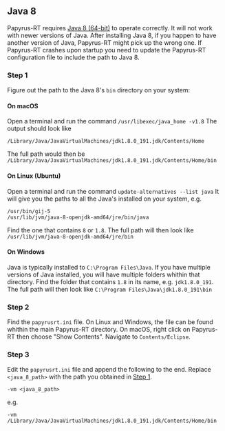## Java 8
Papyrus-RT requires [Java 8 (64-bit)](http://www.oracle.com/technetwork/java/javase/downloads/jdk8-downloads-2133151.html) to operate correctly. It will not work with newer versions of Java. After installing Java 8, if you happen to have another version of Java, Papyrus-RT might pick up the wrong one. If Papyrus-RT crashes upon startup you need to update the Papyrus-RT  configuration file to include the path to Java 8.

### Step 1
Figure out the path to the Java 8's ```bin``` directory on your system:

#### On macOS
Open a terminal and run the command ```/usr/libexec/java_home -v1.8```
The output should look like 
```
/Library/Java/JavaVirtualMachines/jdk1.8.0_191.jdk/Contents/Home
```
The full path would then be ```/Library/Java/JavaVirtualMachines/jdk1.8.0_191.jdk/Contents/Home/bin```

#### On Linux (Ubuntu)
Open a terminal and run the command ```update-alternatives --list java```
It will give you the paths to all the Java's installed on your system, e.g.
```
/usr/bin/gij-5
/usr/lib/jvm/java-8-openjdk-amd64/jre/bin/java
```
Find the one that contains ```8``` or ```1.8```. The full path will then look like ```/usr/lib/jvm/java-8-openjdk-amd64/jre/bin```

#### On Windows
Java is typically installed to ```C:\Program Files\Java```. If you have multiple versions of Java installed, you will have multiple folders whithin that directory. Find the folder that contains ```1.8``` in its name, e.g. ```jdk1.8.0_191```. The full path will then look like ```C:\Program Files\Java\jdk1.8.0_191\bin```

### Step 2
Find the ```papyrusrt.ini``` file. On Linux and Windows, the file can be found whithin the main Papyrus-RT directory. On macOS, right click on Papyrus-RT then choose "Show Contents". Navigate to ```Contents/Eclipse```.

### Step 3
Edit the ```papyrusrt.ini``` file and append the following to the end. Replace ```<java_8_path>``` with the path you obtained in [Step 1](#step-1).
```
-vm <java_8_path>
```
e.g.
```
-vm /Library/Java/JavaVirtualMachines/jdk1.8.0_191.jdk/Contents/Home/bin
```
